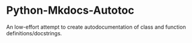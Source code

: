 # Python-Mkdocs-Autotoc
An low-effort attempt to create autodocumentation of class and function definitions/docstrings.
